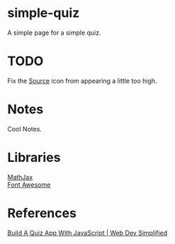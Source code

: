 # simple-quiz

A simple page for a simple quiz.

# TODO

Fix the [Source](./index.html#L34) icon from appearing a little too high.

# Notes

Cool Notes.

# Libraries

[MathJax](https://github.com/mathjax/MathJax-src)  
[Font Awesome](https://github.com/FortAwesome/Font-Awesome)

# References

[Build A Quiz App With JavaScript | Web Dev Simplified](https://www.youtube.com/watch?v=riDzcEQbX6k)


